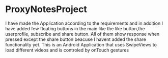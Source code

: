 # ProxyNotesProject
I have made the Application according to the requirements and in addition I have added few floating buttons in the main like the like button,the userprofile, subscribe and share button. All of them show response when pressed except the share button beacuse I havent added the share functionality yet.
This is an Android Application that uses SwipeViews to load different videos and is controled by onTouch gestures
